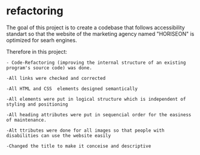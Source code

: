 # refactoring

The goal of this project is to create a codebase that follows accessibility standart so that the website of the marketing agency named "HORISEON"  is  optimized for searh engines.

Therefore in this project:

	- Code-Refactoring (improving the internal structure of an existing program's source code) was done.
	
	-All links were checked and corrected
	
	-All HTML and CSS  elements designed semantically
	
	-All elements were put in logical structure which is independent of styling and positioning
	
	-All heading attributes were put in sequencial order for the easiness of maintenance.
	
	-Alt ttributes were done for all images so that people with disabilities can use the website easily
	
	-Changed the title to make it conceise and descriptive
